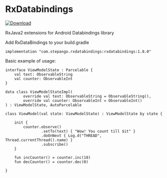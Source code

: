# RxDatabindings
[![Download](https://api.bintray.com/packages/step-89-g/stepango/rxDataBindings/images/download.svg) ](https://bintray.com/step-89-g/stepango/rxDataBindings/_latestVersion)

RxJava2 extensions for Android Databindings library

Add RxDataBindings to your build.gradle
```
implementation "com.stepango.rxdatabindings:rxdatabindings:1.8.0"
```

Basic example of usage:
```
interface ViewModelState : Parcelable {
    val text: ObservableString
    val counter: ObservableInt
}

data class ViewModelStateImpl(
        override val text: ObservableString = ObservableString(),
        override val counter: ObservableInt = ObservableInt()
) : ViewModelState, AutoParcelable

class ViewModel(val state: ViewModelState) : ViewModelState by state {

    init {
        counter.observe()
                .setTo(text) { "Wow! You count till $it" }
                .doOnNext { Log.d("THREAD", Thread.currentThread().name) }
                .subscribe()
    }

    fun incCounter() = counter.inc(10)
    fun decCounter() = counter.dec(0)

}
```
